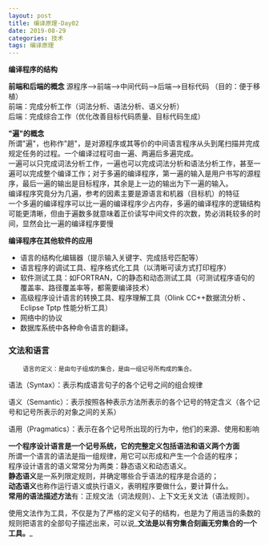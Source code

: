 ```yaml
---
layout: post
title: 编译原理-Day02
date: 2019-08-29
categories: 技术
tags: 编译原理									
---
```


**编译程序的结构**

**前端和后端的概念**
源程序-->前端-->中间代码-->后端-->目标代码 （目的：便于移植）  
前端：完成分析工作（词法分析、语法分析、语义分析）  
后端：完成综合工作（优化改善目标代码质量、目标代码生成）

**"遍"的概念**  
所谓"遍"，也称作"趟"，是对源程序或其等价的中间语言程序从头到尾扫描并完成规定任务的过程。一个编译过程可由一遍、两遍后多遍完成。  
一遍可以只完成词法分析工作，一遍也可以完成词法分析和语法分析工作，甚至一遍可以完成整个编译工作；对于多遍的编译程序，第一遍的输入是用户书写的源程序，最后一遍的输出是目标程序，其余是上一边的输出为下一遍的输入。  
编译程序究竟分为几遍，参考的因素主要是源语言和机器（目标机）的特征  
一个多遍的编译程序可以比一遍的编译程序少占内存，多遍的编译程序的逻辑结构可能更清晰，但由于遍数多就意味着正价读写中间文件的次数，势必消耗较多的时间，显然会比一遍的编译程序要慢

**编译程序在其他软件的应用**

*   语言的结构化编辑器（提示输入关键字、完成括号匹配等）
*   语言程序的调试工具、程序格式化工具（以清晰可读方式打印程序）
*   软件测试工具：如FORTRAN，C的静态和动态测试工具（可测试程序语句的覆盖率、路径覆盖率等，都需要编译技术）
*   高级程序设计语言的转换工具、程序理解工具（Olink CC++数据流分析 、Eclipse Tptp 性能分析工具）
*   网络中的协议
*   数据库系统中各种命令语言的翻译。		

### 文法和语言

		语言的定义：是由句子组成的集合，是由一组记号所构成的集合。  

语法（Syntax）：表示构成语言句子的各个记号之间的组合规律  

语义（Semantic）：表示按照各种表示方法所表示的各个记号的特定含义（各个记号和记号所表示的对象之间的关系）  

语用（Pragmatics）：表示在各个记号所出现的行为中，他们的来源、使用和影响

**一个程序设计语言是一个记号系统，它的完整定义包括语法和语义两个方面**  
所谓一个语言的语法是指一组规律，用它可以形成和产生一个合适的程序；  
程序设计语言的语义常常分为两类：静态语义和动态语义。  
**静态语义**是一系列限定规则，并确定哪些合乎语法的程序是合适的；  
**动态语义**也称作运行语义或执行语义，表明程序要做什么，要计算什么。  
**常用的语法描述方法**有：正规文法（词法规则）、上下文无关文法（语法规则）。

使用文法作为工具，不仅是为了严格的定义句子的结构，也是为了用适当的条数的规则把语言的全部句子描述出来，可以说_**文法是以有穷集合刻画无穷集合的一个工具。**_
